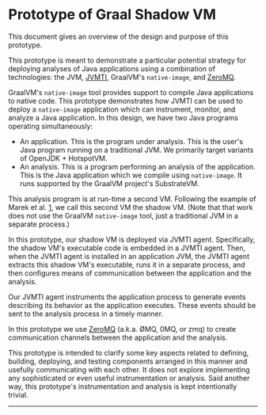 # Prototype of Graal Shadow VM

This document gives an overview of the design and purpose of this prototype.

This prototype is meant to demonstrate a particular potential strategy for
deploying analyses of Java applications using a combination of technologies:
the JVM, [JVMTI][jvmti], GraalVM's `native-image`, and [ZeroMQ][zeromq].

GraalVM's `native-image` tool provides support to compile Java applications to
native code. This prototype demonstrates how JVMTI can be used to deploy a
`native-image` application which can instrument, monitor, and analyze a Java
application. In this design, we have two Java programs operating simultaneously:

- An application. This is the program under analysis. This is the user's
  Java program running on a traditional JVM. We primarily target variants of
  OpenJDK + HotspotVM.
- An analysis. This is a program performing an analysis of the application.
  This is the Java application which we compile using `native-image`. It runs
  supported by the GraalVM project's SubstrateVM.

This analysis program is at run-time a second VM. Following the example of
Marek et al. [1][marek2013shadowvm], we call this second VM the shadow VM.
(Note that that work does not use the GraalVM `native-image` tool, just a
traditional JVM in a separate process.)

In this prototype, our shadow VM is deployed via JVMTI agent. Specifically, the
shadow VM's executable code is embedded in a JVMTI agent. Then, when the JVMTI
agent is installed in an application JVM, the JVMTI agent extracts this shadow
VM's executable, runs it in a separate process, and then configures means of
communication between the application and the analysis.

Our JVMTI agent instruments the application process to generate events
describing its behavior as the application executes. These events should be
sent to the analysis process in a timely manner.

In this prototype we use [ZeroMQ][zeromq] (a.k.a. ØMQ, 0MQ, or zmq) to create
communication channels between the application and the analysis.

This prototype is intended to clarify some key aspects related to defining,
building, deploying, and testing components arranged in this manner and
usefully communicating with each other. It does not explore implementing any
sophisticated or even useful instrumentation or analysis. Said another way,
this prototype's instrumentation and analysis is kept intentionally trivial.

---

[jvmti]: https://docs.oracle.com/en/java/javase/14/docs/specs/jvmti.html
[marek2013shadowvm]: https://dl.acm.org/doi/abs/10.1145/2637365.2517219
[zeromq]: https://zeromq.org/
